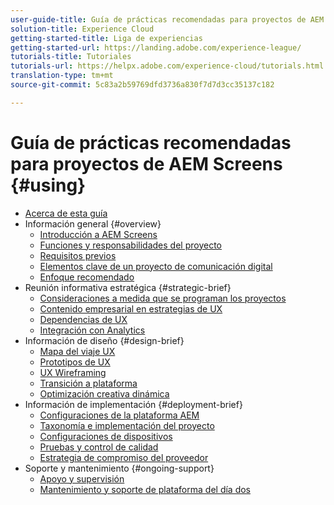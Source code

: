 ```yaml
---
user-guide-title: Guía de prácticas recomendadas para proyectos de AEM Screens
solution-title: Experience Cloud
getting-started-title: Liga de experiencias
getting-started-url: https://landing.adobe.com/experience-league/
tutorials-title: Tutoriales
tutorials-url: https://helpx.adobe.com/experience-cloud/tutorials.html
translation-type: tm+mt
source-git-commit: 5c83a2b59769dfd3736a830f7d7d3cc35137c182

---
```



# Guía de prácticas recomendadas para proyectos de AEM Screens {#using}

+ [Acerca de esta guía](about-guide.md)
+ Información general {#overview}
   + [Introducción a AEM Screens](introduction.md)
   + [Funciones y responsabilidades del proyecto](roles-responsibilities.md)
   + [Requisitos previos](pre-requisites.md)
   + [Elementos clave de un proyecto de comunicación digital](getting-started-digital-signage.md)
   + [Enfoque recomendado](recommended-approach.md)
+ Reunión informativa estratégica {#strategic-brief}
   + [Consideraciones a medida que se programan los proyectos](pre-sales-considerations.md)
   + [Contenido empresarial en estrategias de UX](business-content-strategy.md)
   + [Dependencias de UX](ux-dependencies.md)
   + [Integración con Analytics](analytics.md)
+ Información de diseño {#design-brief}
   + [Mapa del viaje UX](journey-map.md)
   + [Prototipos de UX](prototypes.md)
   + [UX Wireframing](wireframes.md)
   + [Transición a plataforma](transition-platform.md)
   + [Optimización creativa dinámica](dynamic-creative-optimizations.md)
+ Información de implementación {#deployment-brief}
   + [Configuraciones de la plataforma AEM](aem-platform-configurations.md)
   + [Taxonomía e implementación del proyecto](project-taxonomy-implementation.md)
   + [Configuraciones de dispositivos](device-configurations.md)
   + [Pruebas y control de calidad](testing-quality-assurance.md)
   + [Estrategia de compromiso del proveedor](vendor-engagement.md)
+ Soporte y mantenimiento {#ongoing-support}
   + [Apoyo y supervisión](support-monitoring.md)
   + [Mantenimiento y soporte de plataforma del día dos](day-two-support-maintenance.md)
